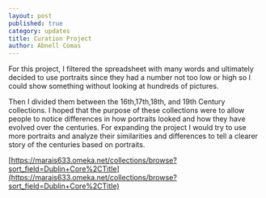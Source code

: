 ```yaml
---
layout: post
published: true
category: updates
title: Curation Project
author: Abnell Comas
---
```

For this project, I filtered the spreadsheet with many words and ultimately decided to use portraits since they had a number not too low or high so I could show something without looking at hundreds of pictures. 

Then I divided them between the 16th,17th,18th, and 19th Century collections. I hoped that the purpose of these collections were to allow people to notice differences in how portraits looked and how they have evolved over the centuries. For expanding the project I would try to use more portraits and analyze their similarities and differences to tell a clearer story of the centuries based on portraits. 

[https://marais633.omeka.net/collections/browse?sort_field=Dublin+Core%2CTitle](https://marais633.omeka.net/collections/browse?sort_field=Dublin+Core%2CTitle)